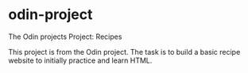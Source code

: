 # odin-project
The Odin projects Project: Recipes 

This project is from the Odin project. The task is to build a basic recipe website to initially practice and learn HTML.